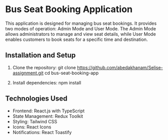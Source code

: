 # Bus Seat Booking Application

This application is designed for managing bus seat bookings. It provides two modes of operation: Admin Mode and User Mode. The Admin Mode allows administrators to manage and view seat details, while User Mode enables customers to book seats for a specific time and destination.

## Installation and Setup

1. Clone the repository:
   git clone https://github.com/abedakhanam/Selise-assignment.git
   cd bus-seat-booking-app

2. Install dependencies:
   npm install

## Technologies Used

- Frontend: React.js with TypeScript
- State Management: Redux Toolkit
- Styling: Tailwind CSS
- Icons: React Icons
- Notifications: React Toastify
